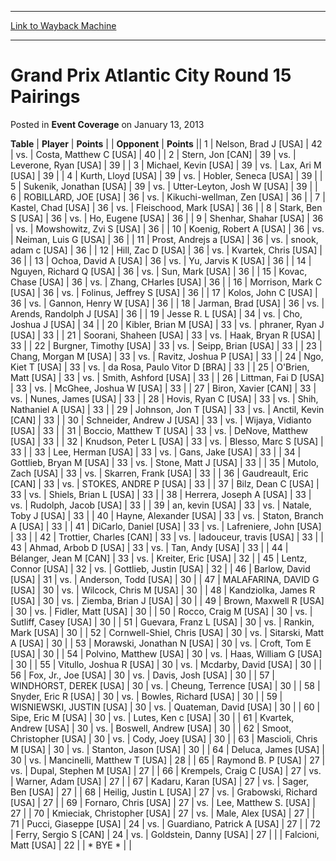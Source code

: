 
---
[Link to Wayback Machine](https://web.archive.org/web/20220929080724/https://magic.wizards.com/en/articles/archive/event-coverage/grand-prix-atlantic-city-round-15-pairings-2013-01-13-0)

[_metadata_:description]:- "TablePlayerPoints OpponentPoints 1Nelson, Brad J [USA] 42vs.Costa, Matthew C [USA] 40 2Stern, Jon [CAN] 39vs.Leverone, Ryan [USA] 39 3Michael, Kevin [USA] 39vs.Lax, Ari M [USA] 39 4Kurth, Lloyd [USA] 39vs.Hobler, Seneca [USA] 39 5Sukenik, Jonathan [USA] 39vs.Utter-Leyton, Josh W [USA] 39 6ROBILLARD, JOE [USA] 36vs.Kikuchi-wellman, Zen [USA] 36 7Kastel, Chad [USA]"
[_metadata_:generator]:- "Drupal 7 (http://drupal.org)"
[_metadata_:node]:- "439656"
[_metadata_:publish_date]:- "2013-01-13"
[_metadata_:source]:- "div-main-content"
[_metadata_:title]:- "Grand Prix Atlantic City Round 15 Pairings"
[_metadata_:wayback_capture_timestamp]:- "2022-09-29 08:07:24"
[_metadata_:wayback_raw_url]:- "https://web.archive.org/web/20220929080724id_/https://magic.wizards.com/en/articles/archive/event-coverage/grand-prix-atlantic-city-round-15-pairings-2013-01-13-0"
[_metadata_:wayback_url]:- "https://magic.wizards.com/en/articles/archive/event-coverage/grand-prix-atlantic-city-round-15-pairings-2013-01-13-0"
---


Grand Prix Atlantic City Round 15 Pairings
==========================================



 Posted in **Event Coverage**
 on January 13, 2013 












 **Table** | **Player** | **Points** |  | **Opponent** | **Points** ||  1 | Nelson, Brad J [USA] |  42 | vs. | Costa, Matthew C [USA] |  40 |
|  2 | Stern, Jon [CAN] |  39 | vs. | Leverone, Ryan [USA] |  39 |
|  3 | Michael, Kevin [USA] |  39 | vs. | Lax, Ari M [USA] |  39 |
|  4 | Kurth, Lloyd [USA] |  39 | vs. | Hobler, Seneca [USA] |  39 |
|  5 | Sukenik, Jonathan [USA] |  39 | vs. | Utter-Leyton, Josh W [USA] |  39 |
|  6 | ROBILLARD, JOE [USA] |  36 | vs. | Kikuchi-wellman, Zen [USA] |  36 |
|  7 | Kastel, Chad [USA] |  36 | vs. | Fleischood, Mark [USA] |  36 |
|  8 | Stark, Ben S [USA] |  36 | vs. | Ho, Eugene [USA] |  36 |
|  9 | Shenhar, Shahar [USA] |  36 | vs. | Mowshowitz, Zvi S [USA] |  36 |
|  10 | Koenig, Robert A [USA] |  36 | vs. | Neiman, Luis G [USA] |  36 |
|  11 | Prost, Andrejs a [USA] |  36 | vs. | snook, adam c [USA] |  36 |
|  12 | Hill, Zac D [USA] |  36 | vs. | Kvartek, Chris [USA] |  36 |
|  13 | Ochoa, David A [USA] |  36 | vs. | Yu, Jarvis K [USA] |  36 |
|  14 | Nguyen, Richard Q [USA] |  36 | vs. | Sun, Mark [USA] |  36 |
|  15 | Kovac, Chase [USA] |  36 | vs. | Zhang, CHarles [USA] |  36 |
|  16 | Morrison, Mark C [USA] |  36 | vs. | Folinus, Jeffrey S [USA] |  36 |
|  17 | Kolos, John C [USA] |  36 | vs. | Gannon, Henry W [USA] |  36 |
|  18 | Jarman, Brad [USA] |  36 | vs. | Arends, Randolph J [USA] |  36 |
|  19 | Jesse R. L [USA] |  34 | vs. | Cho, Joshua J [USA] |  34 |
|  20 | Kibler, Brian M [USA] |  33 | vs. | phraner, Ryan J [USA] |  33 |
|  21 | Soorani, Shaheen [USA] |  33 | vs. | Haak, Bryan R [USA] |  33 |
|  22 | Burgner, Timothy [USA] |  33 | vs. | Seipp, Brian [USA] |  33 |
|  23 | Chang, Morgan M [USA] |  33 | vs. | Ravitz, Joshua P [USA] |  33 |
|  24 | Ngo, Kiet T [USA] |  33 | vs. | da Rosa, Paulo Vitor D [BRA] |  33 |
|  25 | O'Brien, Matt [USA] |  33 | vs. | Smith, Ashford [USA] |  33 |
|  26 | Littman, Fai D [USA] |  33 | vs. | McGhee, Joshua W [USA] |  33 |
|  27 | Biron, Xavier [CAN] |  33 | vs. | Nunes, James [USA] |  33 |
|  28 | Hovis, Ryan C [USA] |  33 | vs. | Shih, Nathaniel A [USA] |  33 |
|  29 | Johnson, Jon T [USA] |  33 | vs. | Anctil, Kevin [CAN] |  33 |
|  30 | Schneider, Andrew J [USA] |  33 | vs. | Wijaya, Vidianto [USA] |  33 |
|  31 | Boccio, Matthew T [USA] |  33 | vs. | DeNove, Matthew [USA] |  33 |
|  32 | Knudson, Peter L [USA] |  33 | vs. | Blesso, Marc S [USA] |  33 |
|  33 | Lee, Herman [USA] |  33 | vs. | Gans, Jake [USA] |  33 |
|  34 | Gottlieb, Bryan M [USA] |  33 | vs. | Stone, Matt J [USA] |  33 |
|  35 | Mutolo, Zach [USA] |  33 | vs. | Skarren, Frank [USA] |  33 |
|  36 | Gaudreault, Eric [CAN] |  33 | vs. | STOKES, ANDRE P [USA] |  33 |
|  37 | Bilz, Dean C [USA] |  33 | vs. | Shiels, Brian L [USA] |  33 |
|  38 | Herrera, Joseph A [USA] |  33 | vs. | Rudolph, Jacob [USA] |  33 |
|  39 | an, kevin [USA] |  33 | vs. | Natale, Toby J [USA] |  33 |
|  40 | Hayne, Alexander [USA] |  33 | vs. | Staton, Branch A [USA] |  33 |
|  41 | DiCarlo, Daniel [USA] |  33 | vs. | Lafreniere, John [USA] |  33 |
|  42 | Trottier, Charles [CAN] |  33 | vs. | ladouceur, travis [USA] |  33 |
|  43 | Ahmad, Arbob D [USA] |  33 | vs. | Tan, Andy [USA] |  33 |
|  44 | Bélanger, Jean M [CAN] |  33 | vs. | Kreiter, Eric [USA] |  32 |
|  45 | Lentz, Connor [USA] |  32 | vs. | Gottlieb, Justin [USA] |  32 |
|  46 | Barlow, David [USA] |  31 | vs. | Anderson, Todd [USA] |  30 |
|  47 | MALAFARINA, DAVID G [USA] |  30 | vs. | Wilcock, Chris M [USA] |  30 |
|  48 | Kandziolka, James R [USA] |  30 | vs. | Ziemba, Brian J [USA] |  30 |
|  49 | Brown, Maxwell R [USA] |  30 | vs. | Fidler, Matt [USA] |  30 |
|  50 | Rocco, Craig M [USA] |  30 | vs. | Sutliff, Casey [USA] |  30 |
|  51 | Guevara, Franz L [USA] |  30 | vs. | Rankin, Mark [USA] |  30 |
|  52 | Cornwell-Shiel, Chris [USA] |  30 | vs. | Sitarski, Matt A [USA] |  30 |
|  53 | Morawski, Jonathan N [USA] |  30 | vs. | Croft, Tom E [USA] |  30 |
|  54 | Polvino, Matthew [USA] |  30 | vs. | Haas, William G [USA] |  30 |
|  55 | Vitullo, Joshua R [USA] |  30 | vs. | Mcdarby, David [USA] |  30 |
|  56 | Fox, Jr., Joe [USA] |  30 | vs. | Davis, Josh [USA] |  30 |
|  57 | WINDHORST, DEREK [USA] |  30 | vs. | Cheung, Terrence [USA] |  30 |
|  58 | Snyder, Eric R [USA] |  30 | vs. | Bowles, Richard [USA] |  30 |
|  59 | WISNIEWSKI, JUSTIN [USA] |  30 | vs. | Quateman, David [USA] |  30 |
|  60 | Sipe, Eric M [USA] |  30 | vs. | Lutes, Ken c [USA] |  30 |
|  61 | Kvartek, Andrew [USA] |  30 | vs. | Boswell, Andrew [USA] |  30 |
|  62 | Smoot, Christopher [USA] |  30 | vs. | Cody, Joey [USA] |  30 |
|  63 | Mascioli, Chris M [USA] |  30 | vs. | Stanton, Jason [USA] |  30 |
|  64 | Deluca, James [USA] |  30 | vs. | Mancinelli, Matthew T [USA] |  28 |
|  65 | Raymond B. P [USA] |  27 | vs. | Dupal, Stephen M [USA] |  27 |
|  66 | Krempels, Craig C [USA] |  27 | vs. | Warner, Adam [USA] |  27 |
|  67 | Kadaru, Karan [USA] |  27 | vs. | Sager, Ben [USA] |  27 |
|  68 | Heilig, Justin L [USA] |  27 | vs. | Grabowski, Richard [USA] |  27 |
|  69 | Fornaro, Chris [USA] |  27 | vs. | Lee, Matthew S. [USA] |  27 |
|  70 | Kmieciak, Christopher [USA] |  27 | vs. | Male, Alex [USA] |  27 |
|  71 | Pucci, Giaseppe [USA] |  24 | vs. | Guardiano, Patrick A [USA] |  27 |
|  72 | Ferry, Sergio S [CAN] |  24 | vs. | Goldstein, Danny [USA] |  27 |
|  | Falcioni, Matt [USA] |  22 |  | \* BYE \* |  |








